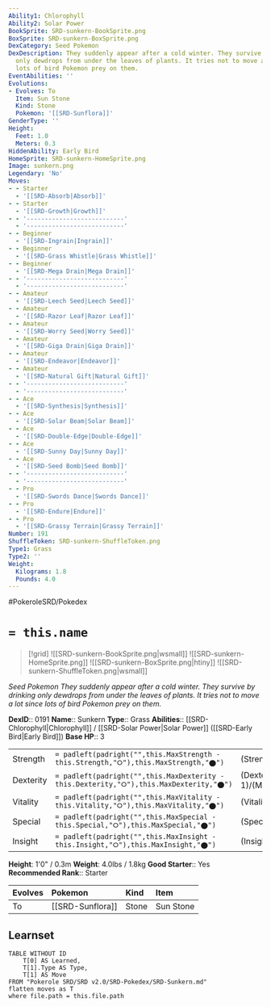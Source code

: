 ```yaml
---
Ability1: Chlorophyll
Ability2: Solar Power
BookSprite: SRD-sunkern-BookSprite.png
BoxSprite: SRD-sunkern-BoxSprite.png
DexCategory: Seed Pokemon
DexDescription: They suddenly appear after a cold winter. They survive by drinking
  only dewdrops from under the leaves of plants. It tries not to move a lot since
  lots of bird Pokemon prey on them.
EventAbilities: ''
Evolutions:
- Evolves: To
  Item: Sun Stone
  Kind: Stone
  Pokemon: '[[SRD-Sunflora]]'
GenderType: ''
Height:
  Feet: 1.0
  Meters: 0.3
HiddenAbility: Early Bird
HomeSprite: SRD-sunkern-HomeSprite.png
Image: sunkern.png
Legendary: 'No'
Moves:
- - Starter
  - '[[SRD-Absorb|Absorb]]'
- - Starter
  - '[[SRD-Growth|Growth]]'
- - '---------------------------'
  - '---------------------------'
- - Beginner
  - '[[SRD-Ingrain|Ingrain]]'
- - Beginner
  - '[[SRD-Grass Whistle|Grass Whistle]]'
- - Beginner
  - '[[SRD-Mega Drain|Mega Drain]]'
- - '---------------------------'
  - '---------------------------'
- - Amateur
  - '[[SRD-Leech Seed|Leech Seed]]'
- - Amateur
  - '[[SRD-Razor Leaf|Razor Leaf]]'
- - Amateur
  - '[[SRD-Worry Seed|Worry Seed]]'
- - Amateur
  - '[[SRD-Giga Drain|Giga Drain]]'
- - Amateur
  - '[[SRD-Endeavor|Endeavor]]'
- - Amateur
  - '[[SRD-Natural Gift|Natural Gift]]'
- - '---------------------------'
  - '---------------------------'
- - Ace
  - '[[SRD-Synthesis|Synthesis]]'
- - Ace
  - '[[SRD-Solar Beam|Solar Beam]]'
- - Ace
  - '[[SRD-Double-Edge|Double-Edge]]'
- - Ace
  - '[[SRD-Sunny Day|Sunny Day]]'
- - Ace
  - '[[SRD-Seed Bomb|Seed Bomb]]'
- - '---------------------------'
  - '---------------------------'
- - Pro
  - '[[SRD-Swords Dance|Swords Dance]]'
- - Pro
  - '[[SRD-Endure|Endure]]'
- - Pro
  - '[[SRD-Grassy Terrain|Grassy Terrain]]'
Number: 191
ShuffleToken: SRD-sunkern-ShuffleToken.png
Type1: Grass
Type2: ''
Weight:
  Kilograms: 1.8
  Pounds: 4.0
---
```


#PokeroleSRD/Pokedex

# `= this.name`

> [!grid]
> ![[SRD-sunkern-BookSprite.png|wsmall]]
> ![[SRD-sunkern-HomeSprite.png]]
> ![[SRD-sunkern-BoxSprite.png|htiny]]
> ![[SRD-sunkern-ShuffleToken.png|wsmall]]


*Seed Pokemon*
*They suddenly appear after a cold winter. They survive by drinking only dewdrops from under the leaves of plants. It tries not to move a lot since lots of bird Pokemon prey on them.*

**DexID**:: 0191
**Name**:: Sunkern
**Type**:: Grass
**Abilities**:: [[SRD-Chlorophyll|Chlorophyll]] / [[SRD-Solar Power|Solar Power]] ([[SRD-Early Bird|Early Bird]])
**Base HP**:: 3

|           |                                                                                        |                                          |
| --------- | -------------------------------------------------------------------------------------- | ---------------------------------------- |
| Strength  | `= padleft(padright("",this.MaxStrength - this.Strength,"⭘"),this.MaxStrength,"⬤")`    | (Strength::1)/(MaxStrength::3)   |
| Dexterity | `= padleft(padright("",this.MaxDexterity - this.Dexterity,"⭘"),this.MaxDexterity,"⬤")` | (Dexterity:: 1)/(MaxDexterity::3) |
| Vitality  | `= padleft(padright("",this.MaxVitality - this.Vitality,"⭘"),this.MaxVitality,"⬤")`    | (Vitality::1)/(MaxVitality::3)   |
| Special   | `= padleft(padright("",this.MaxSpecial - this.Special,"⭘"),this.MaxSpecial,"⬤")`       | (Special::1)/(MaxSpecial::3)     |
| Insight   | `= padleft(padright("",this.MaxInsight - this.Insight,"⭘"),this.MaxInsight,"⬤")`       | (Insight::1)/(MaxInsight::3)     |

**Height**: 1'0" / 0.3m
**Weight**: 4.0lbs / 1.8kg
**Good Starter**:: Yes
**Recommended Rank**:: Starter

| Evolves   | Pokemon          | Kind   | Item      |
|:----------|:-----------------|:-------|:----------|
| To        | [[SRD-Sunflora]] | Stone  | Sun Stone |

## Learnset

```dataview
TABLE WITHOUT ID
    T[0] AS Learned,
    T[1].Type AS Type,
    T[1] AS Move
FROM "Pokerole SRD/SRD v2.0/SRD-Pokedex/SRD-Sunkern.md"
flatten moves as T
where file.path = this.file.path
```
